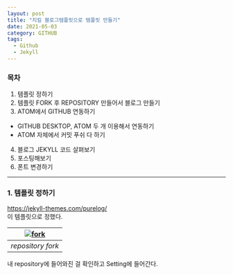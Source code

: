 ```yaml
---
layout: post
title: "지킬 블로그템플릿으로 템플릿 만들기"
date: 2021-05-03
category: GITHUB
tags:
  - Github
  - Jekyll
---
```


### 목차
1. 템플릿 정하기
2. 템플릿 FORK 후 REPOSITORY 만들어서 블로그 만들기
3. ATOM에서 GITHUB 연동하기
  - GITHUB DESKTOP, ATOM 두 개 이용해서 연동하기
  - ATOM 자체에서 커밋 푸쉬 다 하기
4. 블로그 JEKYLL 코드 살펴보기
5. 포스팅해보기
6. 폰트 변경하기

---
### 1. 템플릿 정하기
<https://jekyll-themes.com/purelog/><br>
이 템플릿으로 정했다.  



|<a href="https://github.com/Alex-im2/Alex-im2.github.io/blob/master/assets/_post_img/21-05-02-01.jpg?raw=true" target="_blank" rel="fork">![fork](https://github.com/Alex-im2/Alex-im2.github.io/blob/master/assets/_post_img/21-05-02-01.jpg?raw=true)</a>|
|:--:|
| *repository fork* |

내 repository에 들어와진 걸 확인하고 Setting에 들어간다.
